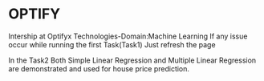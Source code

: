 # OPTIFY
Intership at Optifyx Technologies-Domain:Machine Learning
If any issue occur while running the first Task(Task1) Just refresh the page

In the Task2 Both Simple Linear Regression and Multiple Linear Regression are demonstrated and used for house price prediction.
